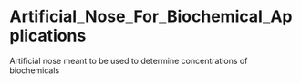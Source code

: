 # Artificial_Nose_For_Biochemical_Applications
Artificial nose meant to be used to determine concentrations of biochemicals
